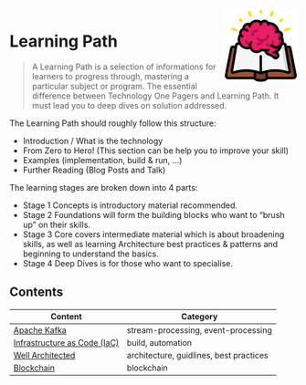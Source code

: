 <img src="learn/data/learning-path-icon.png" align="right" />

# Learning Path

> A Learning Path is a selection of informations for learners to progress through, mastering a particular subject or program.
The essential difference between Technology One Pagers and Learning Path. It must lead you to deep dives on solution addressed.

The Learning Path should roughly follow this structure:
* Introduction / What is the technology
* From Zero to Hero! (This section can be help you to improve your skill)
* Examples (implementation, build & run, ...)
* Further Reading (Blog Posts and Talk)

The learning stages are broken down into 4 parts:
* Stage 1 Concepts is introductory material recommended.
* Stage 2 Foundations will form the building blocks who want to “brush up” on their skills.
* Stage 3 Core covers intermediate material which is about broadening skills, as well as learning Architecture best practices & patterns and beginning to understand the basics.
* Stage 4 Deep Dives is for those who want to specialise.

## Contents

| Content | Category |
| ------ | ------ |
| [Apache Kafka](/learn/apache-kafka/README.md) | stream-processing, event-processing |
| [Infrastructure as Code (IaC)](/learn/iac/README.md) | build, automation  |
| [Well Architected](/learn/well-architected/README.md) | architecture, guidlines, best practices  |
| [Blockchain](/learn/blockchain/README.md) | blockchain |